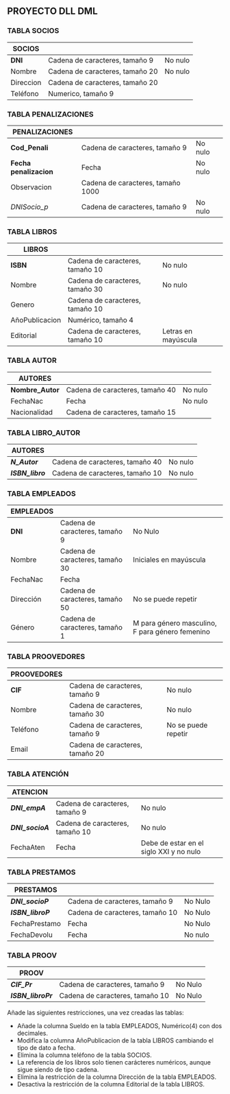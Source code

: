 ## PROYECTO DLL DML


### TABLA SOCIOS

| SOCIOS         |                                 |                |
|----------------|---------------------------------|----------------|
| **DNI**        | Cadena de caracteres, tamaño 9  | No nulo        |
| Nombre         | Cadena de caracteres, tamaño 20 | No nulo        |
| Direccion      | Cadena de caracteres, tamaño 20 |                |
| Teléfono       | Numerico, tamaño 9              |                |


### TABLA PENALIZACIONES

| PENALIZACIONES     |                                   |         |
|--------------------|-----------------------------------|---------|
| **Cod_Penali**         | Cadena de caracteres, tamaño 9    | No nulo |
| **Fecha penalizacion** | Fecha                             | No nulo |
| Observacion        | Cadena de caracteres, tamaño 1000 |         |
| _DNISocio_p_       | Cadena de caracteres, tamaño 9    | No nulo |  

### TABLA LIBROS

| LIBROS         |                                 |                                 |
|----------------|---------------------------------|---------------------------------|
| **ISBN**       | Cadena de caracteres, tamaño 10 | No nulo                         |
| Nombre         | Cadena de caracteres, tamaño 30 | No nulo                         |
| Genero         | Cadena de caracteres, tamaño 10 |                                 |
| AñoPublicacion | Numérico, tamaño 4              |                                 |  
| Editorial      | Cadena de caracteres, tamaño 10 | Letras en mayúscula             |


### TABLA AUTOR

| AUTORES      |                                 |         |
|--------------|---------------------------------|---------|
| **Nombre_Autor** | Cadena de caracteres, tamaño 40 | No nulo |
| FechaNac     | Fecha                           | No nulo |
| Nacionalidad | Cadena de caracteres, tamaño 15 |         |


### TABLA LIBRO_AUTOR

| AUTORES      |                                 |         |
|--------------|---------------------------------|---------|
| ***N_Autor***      | Cadena de caracteres, tamaño 40 | No nulo |
| ***ISBN_libro***     | Cadena de caracteres, tamaño 10 | No nulo |


### TABLA EMPLEADOS

| EMPLEADOS |                                 |                                                 |
|-----------|---------------------------------|-------------------------------------------------|
| **DNI**   | Cadena de caracteres, tamaño 9  | No Nulo                                         |
| Nombre    | Cadena de caracteres, tamaño 30 | Iniciales en mayúscula                          |
| FechaNac  | Fecha                           |                                                 |
| Dirección | Cadena de caracteres, tamaño 50 | No se puede repetir                             |
| Género    | Cadena de caracteres, tamaño 1  | M para género masculino, F para género femenino |


### TABLA PROOVEDORES

| PROOVEDORES |                                 |                     |
|-------------|---------------------------------|---------------------|
| **CIF**     | Cadena de caracteres, tamaño 9  | No nulo             |
| Nombre      | Cadena de caracteres, tamaño 30 | No nulo             |
| Teléfono    | Cadena de caracteres, tamaño 9  | No se puede repetir |
| Email       | Cadena de caracteres, tamaño 20 |                     |
 
 
 ### TABLA ATENCIÓN

| ATENCION   |                                 |                                                 |
|------------|---------------------------------|-------------------------------------------------|
| ***DNI_empA***| Cadena de caracteres, tamaño 9  | No nulo                                         |
| ***DNI_socioA***| Cadena de caracteres, tamaño 10 | No nulo                                         |
| FechaAten  | Fecha                           | Debe de estar en el siglo XXI y no nulo         |


### TABLA PRESTAMOS

| PRESTAMOS     |                                 |                 |
|---------------|---------------------------------|-----------------|
| ***DNI_socioP***   | Cadena de caracteres, tamaño 9  | No Nulo         |
| ***ISBN_libroP***  | Cadena de caracteres, tamaño 10 | No Nulo         |
| FechaPrestamo | Fecha                           | No Nulo         |
| FechaDevolu   | Fecha                           | No nulo         |


### TABLA PROOV

| PROOV         |                                 |                 |
|---------------|---------------------------------|-----------------|
| ***CIF_Pr***   | Cadena de caracteres, tamaño 9  | No Nulo         |
| ***ISBN_libroPr***  | Cadena de caracteres, tamaño 10 | No Nulo         |



Añade las siguientes restricciones, una vez creadas las tablas:

- Añade la columna Sueldo en la tabla EMPLEADOS, Numérico(4) con dos decimales.
- Modifica la columna AñoPublicacion de la tabla LIBROS cambiando el tipo de dato a fecha.
- Elimina la columna teléfono de la tabla SOCIOS.
- La referencia de los libros solo tienen carácteres numéricos, aunque sigue siendo de tipo cadena.
- Elimina la restricción de la columna Dirección de la tabla EMPLEADOS.
- Desactiva la restricción de la columna Editorial de la tabla LIBROS.
